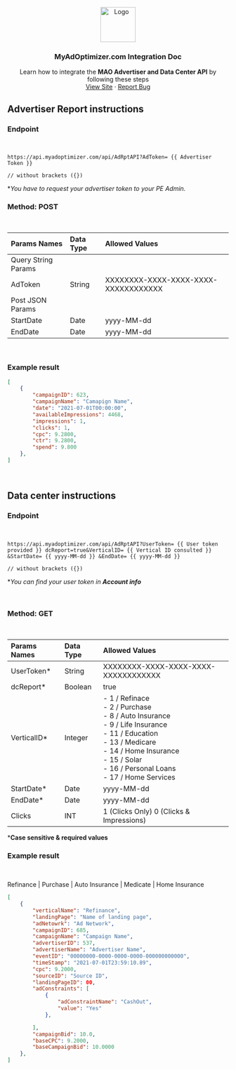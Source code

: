 <p align="center">
  <a href="https://myadoptimizer.com/">
    <img src="https://myadoptimizer.com/img/logo-blk.svg" alt="Logo" height="80">
  </a>
  <h3 align="center">MyAdOptimizer.com Integration Doc </h3>
  <p align="center">
    Learn how to integrate the <strong>MAO Advertiser and Data Center API</strong> by following these steps
    <br />
    <a href="https://myadoptimizer.com">View Site</a>
    ·
    <a href="https://myadoptimizer.com/contact">Report Bug</a>
  </p>
</p>

## Advertiser Report instructions

### Endpoint
<br>

```
https://api.myadoptimizer.com/api/AdRptAPI?AdToken= {{ Advertiser Token }}

// without brackets ({})
```
**You have to request your advertiser token to your PE Admin.*

### Method: POST
<br>

| Params Names        | Data Type | Allowed Values                       |
| :------------------ | :-------- | :----------------------------------- |
| Query String Params |
| AdToken             | String    | XXXXXXXX-XXXX-XXXX-XXXX-XXXXXXXXXXXX |
| Post JSON Params    |
| StartDate           | Date      | yyyy-MM-dd                           |
| EndDate           | Date      | yyyy-MM-dd                           |

<br>

### Example result

```JSON
[
    {
        "campaignID": 623,
        "campaignName": "Camapign Name",
        "date": "2021-07-01T00:00:00",
        "availableImpressions": 4468,
        "impressions": 1,
        "clicks": 1,
        "cpc": 9.2800,
        "ctr": 9.2800,
        "spend": 9.800
    },
]

```
<br>

## Data center instructions

### Endpoint
<br>

```
https://api.myadoptimizer.com/api/AdRptAPI?UserToken= {{ User token provided }} dcReport=true&VerticalID= {{ Vertical ID consulted }} &StartDate= {{ yyyy-MM-dd }} &EndDate= {{ yyyy-MM-dd }}

// without brackets ({})
```

**You can find your user token in  <b> Account info </b>*

<br>

### Method: GET

<br>

| Params Names | Data Type | Allowed Values                                                                                                                     |
| :----------- | :-------- | :--------------------------------------------------------------------------------------------------------------------------------- |
| UserToken\*  | String    | XXXXXXXX-XXXX-XXXX-XXXX-XXXXXXXXXXXX                                                                                               |
| dcReport\*   | Boolean   | true                                                                                                                               |
| VerticalID\* | Integer   | - 1 / Refinace <br> - 2 / Purchase <br> - 8 / Auto Insurance <br> - 9 / Life Insurance <br> - 11 / Education <br> - 13 / Medicare <br> - 14 / Home Insurance <br> - 15 / Solar <br> - 16 / Personal Loans <br> - 17 / Home Services <br> |
| StartDate\*  | Date      | yyyy-MM-dd                                                                                                                         |
| EndDate\*    | Date      | yyyy-MM-dd    
| Clicks       | INT       | 1 (Clicks Only) 0 (Clicks & Impressions) ||

\*<b>Case sensitive & required values</b>

### Example result

<br>

Refinance | Purchase | Auto Insurance | Medicate | Home Insurance 

```JSON
[
    {
        "verticalName": "Refinance",
        "landingPage": "Name of landing page",
        "adNetowrk": "Ad Network",
        "campaignID": 685,
        "campaignName": "Campaign Name",
        "advertiserID": 537,
        "advertiserName": "Advertiser Name",
        "eventID": "00000000-0000-0000-0000-000000000000",
        "timeStamp": "2021-07-01T23:59:10.89",
        "cpc": 9.2000,
        "sourceID": "Source ID",
        "landingPageID": 00,
        "adConstraints": [
            {
                "adConstraintName": "CashOut",
                "value": "Yes"
            },

        ],
        "campaignBid": 10.0,
        "baseCPC": 9.2000,
        "baseCampaignBid": 10.0000
    },
]
```
